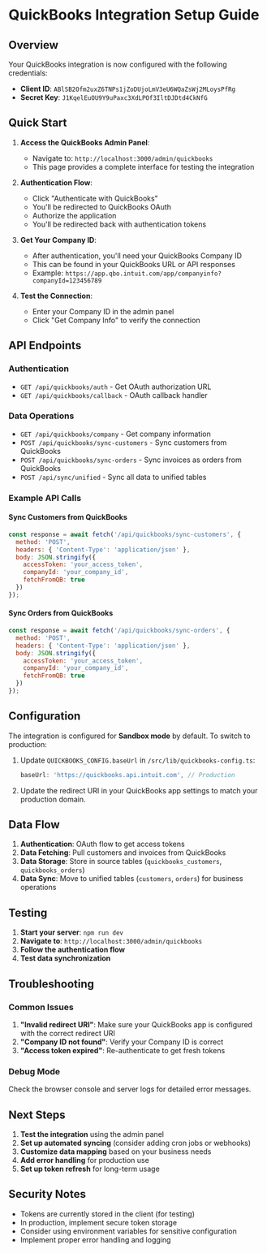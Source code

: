 # QuickBooks Integration Setup Guide

## Overview

Your QuickBooks integration is now configured with the following credentials:
- **Client ID**: `ABlSB2Ofm2uxZ6TNPs1jZoDUjoLmV3eU6WQaZsWj2MLoysPfRg`
- **Secret Key**: `J1KqelEuOU9Y9uPaxc3XdLPOf3IltDJDtd4CkNfG`

## Quick Start

1. **Access the QuickBooks Admin Panel**:
   - Navigate to: `http://localhost:3000/admin/quickbooks`
   - This page provides a complete interface for testing the integration

2. **Authentication Flow**:
   - Click "Authenticate with QuickBooks"
   - You'll be redirected to QuickBooks OAuth
   - Authorize the application
   - You'll be redirected back with authentication tokens

3. **Get Your Company ID**:
   - After authentication, you'll need your QuickBooks Company ID
   - This can be found in your QuickBooks URL or API responses
   - Example: `https://app.qbo.intuit.com/app/companyinfo?companyId=123456789`

4. **Test the Connection**:
   - Enter your Company ID in the admin panel
   - Click "Get Company Info" to verify the connection

## API Endpoints

### Authentication
- `GET /api/quickbooks/auth` - Get OAuth authorization URL
- `GET /api/quickbooks/callback` - OAuth callback handler

### Data Operations
- `GET /api/quickbooks/company` - Get company information
- `POST /api/quickbooks/sync-customers` - Sync customers from QuickBooks
- `POST /api/quickbooks/sync-orders` - Sync invoices as orders from QuickBooks
- `POST /api/sync/unified` - Sync all data to unified tables

### Example API Calls

#### Sync Customers from QuickBooks
```javascript
const response = await fetch('/api/quickbooks/sync-customers', {
  method: 'POST',
  headers: { 'Content-Type': 'application/json' },
  body: JSON.stringify({
    accessToken: 'your_access_token',
    companyId: 'your_company_id',
    fetchFromQB: true
  })
});
```

#### Sync Orders from QuickBooks
```javascript
const response = await fetch('/api/quickbooks/sync-orders', {
  method: 'POST',
  headers: { 'Content-Type': 'application/json' },
  body: JSON.stringify({
    accessToken: 'your_access_token',
    companyId: 'your_company_id',
    fetchFromQB: true
  })
});
```

## Configuration

The integration is configured for **Sandbox mode** by default. To switch to production:

1. Update `QUICKBOOKS_CONFIG.baseUrl` in `/src/lib/quickbooks-config.ts`:
   ```typescript
   baseUrl: 'https://quickbooks.api.intuit.com', // Production
   ```

2. Update the redirect URI in your QuickBooks app settings to match your production domain.

## Data Flow

1. **Authentication**: OAuth flow to get access tokens
2. **Data Fetching**: Pull customers and invoices from QuickBooks
3. **Data Storage**: Store in source tables (`quickbooks_customers`, `quickbooks_orders`)
4. **Data Sync**: Move to unified tables (`customers`, `orders`) for business operations

## Testing

1. **Start your server**: `npm run dev`
2. **Navigate to**: `http://localhost:3000/admin/quickbooks`
3. **Follow the authentication flow**
4. **Test data synchronization**

## Troubleshooting

### Common Issues

1. **"Invalid redirect URI"**: Make sure your QuickBooks app is configured with the correct redirect URI
2. **"Company ID not found"**: Verify your Company ID is correct
3. **"Access token expired"**: Re-authenticate to get fresh tokens

### Debug Mode

Check the browser console and server logs for detailed error messages.

## Next Steps

1. **Test the integration** using the admin panel
2. **Set up automated syncing** (consider adding cron jobs or webhooks)
3. **Customize data mapping** based on your business needs
4. **Add error handling** for production use
5. **Set up token refresh** for long-term usage

## Security Notes

- Tokens are currently stored in the client (for testing)
- In production, implement secure token storage
- Consider using environment variables for sensitive configuration
- Implement proper error handling and logging

